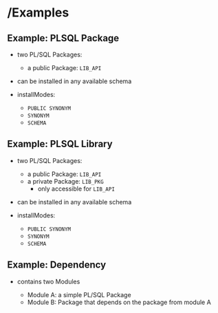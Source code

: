 # /Examples

## Example: PLSQL Package
- two PL/SQL Packages: 
  - a public Package:  `LIB_API`

- can be installed in any available schema 

- installModes: 
  - `PUBLIC SYNONYM`
  - `SYNONYM`
  - `SCHEMA`
  

## Example: PLSQL Library
- two PL/SQL Packages: 
  - a public Package:  `LIB_API`
  - a private Package: `LIB_PKG`
    - only accessible for `LIB_API` 
    
- can be installed in any available schema 

- installModes: 
  - `PUBLIC SYNONYM`
  - `SYNONYM`
  - `SCHEMA`
  
  
## Example: Dependency
- contains two Modules

  - Module A: a simple PL/SQL Package
  - Module B: Package that depends on the package from module A
